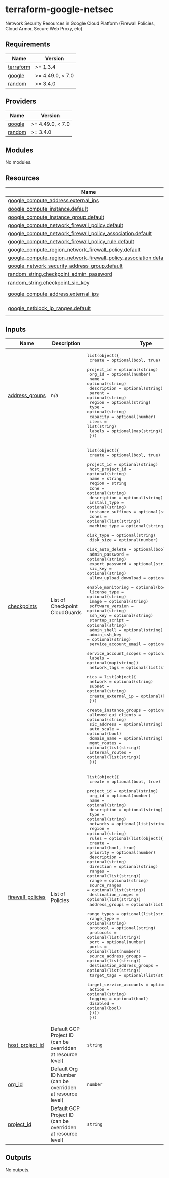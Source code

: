 # terraform-google-netsec
Network Security Resources in Google Cloud Platform (Firewall Policies, Cloud Armor, Secure Web Proxy, etc)

<!-- BEGIN_TF_DOCS -->
## Requirements

| Name | Version |
|------|---------|
| <a name="requirement_terraform"></a> [terraform](#requirement\_terraform) | >= 1.3.4 |
| <a name="requirement_google"></a> [google](#requirement\_google) | >= 4.49.0, < 7.0 |
| <a name="requirement_random"></a> [random](#requirement\_random) | >= 3.4.0 |

## Providers

| Name | Version |
|------|---------|
| <a name="provider_google"></a> [google](#provider\_google) | >= 4.49.0, < 7.0 |
| <a name="provider_random"></a> [random](#provider\_random) | >= 3.4.0 |

## Modules

No modules.

## Resources

| Name | Type |
|------|------|
| [google_compute_address.external_ips](https://registry.terraform.io/providers/hashicorp/google/latest/docs/resources/compute_address) | resource |
| [google_compute_instance.default](https://registry.terraform.io/providers/hashicorp/google/latest/docs/resources/compute_instance) | resource |
| [google_compute_instance_group.default](https://registry.terraform.io/providers/hashicorp/google/latest/docs/resources/compute_instance_group) | resource |
| [google_compute_network_firewall_policy.default](https://registry.terraform.io/providers/hashicorp/google/latest/docs/resources/compute_network_firewall_policy) | resource |
| [google_compute_network_firewall_policy_association.default](https://registry.terraform.io/providers/hashicorp/google/latest/docs/resources/compute_network_firewall_policy_association) | resource |
| [google_compute_network_firewall_policy_rule.default](https://registry.terraform.io/providers/hashicorp/google/latest/docs/resources/compute_network_firewall_policy_rule) | resource |
| [google_compute_region_network_firewall_policy.default](https://registry.terraform.io/providers/hashicorp/google/latest/docs/resources/compute_region_network_firewall_policy) | resource |
| [google_compute_region_network_firewall_policy_association.default](https://registry.terraform.io/providers/hashicorp/google/latest/docs/resources/compute_region_network_firewall_policy_association) | resource |
| [google_network_security_address_group.default](https://registry.terraform.io/providers/hashicorp/google/latest/docs/resources/network_security_address_group) | resource |
| [random_string.checkpoint_admin_password](https://registry.terraform.io/providers/hashicorp/random/latest/docs/resources/string) | resource |
| [random_string.checkpoint_sic_key](https://registry.terraform.io/providers/hashicorp/random/latest/docs/resources/string) | resource |
| [google_compute_address.external_ips](https://registry.terraform.io/providers/hashicorp/google/latest/docs/data-sources/compute_address) | data source |
| [google_netblock_ip_ranges.default](https://registry.terraform.io/providers/hashicorp/google/latest/docs/data-sources/netblock_ip_ranges) | data source |

## Inputs

| Name | Description | Type | Default | Required |
|------|-------------|------|---------|:--------:|
| <a name="input_address_groups"></a> [address\_groups](#input\_address\_groups) | n/a | <pre>list(object({<br/>    create      = optional(bool, true)<br/>    project_id  = optional(string)<br/>    org_id      = optional(number)<br/>    name        = optional(string)<br/>    description = optional(string)<br/>    parent      = optional(string)<br/>    region      = optional(string)<br/>    type        = optional(string)<br/>    capacity    = optional(number)<br/>    items       = list(string)<br/>    labels      = optional(map(string))<br/>  }))</pre> | `[]` | no |
| <a name="input_checkpoints"></a> [checkpoints](#input\_checkpoints) | List of Checkpoint CloudGuards | <pre>list(object({<br/>    create                 = optional(bool, true)<br/>    project_id             = optional(string)<br/>    host_project_id        = optional(string)<br/>    name                   = string<br/>    region                 = string<br/>    zone                   = optional(string)<br/>    description            = optional(string)<br/>    install_type           = optional(string)<br/>    instance_suffixes      = optional(string)<br/>    zones                  = optional(list(string))<br/>    machine_type           = optional(string)<br/>    disk_type              = optional(string)<br/>    disk_size              = optional(number)<br/>    disk_auto_delete       = optional(bool)<br/>    admin_password         = optional(string)<br/>    expert_password        = optional(string)<br/>    sic_key                = optional(string)<br/>    allow_upload_download  = optional(bool)<br/>    enable_monitoring      = optional(bool)<br/>    license_type           = optional(string)<br/>    image                  = optional(string)<br/>    software_version       = optional(string)<br/>    ssh_key                = optional(string)<br/>    startup_script         = optional(string)<br/>    admin_shell            = optional(string)<br/>    admin_ssh_key          = optional(string)<br/>    service_account_email  = optional(string)<br/>    service_account_scopes = optional(list(string))<br/>    labels                 = optional(map(string))<br/>    network_tags           = optional(list(string))<br/>    nics = list(object({<br/>      network            = optional(string)<br/>      subnet             = optional(string)<br/>      create_external_ip = optional(bool)<br/>    }))<br/>    create_instance_groups = optional(bool)<br/>    allowed_gui_clients    = optional(string)<br/>    sic_address            = optional(string)<br/>    auto_scale             = optional(bool)<br/>    domain_name            = optional(string)<br/>    mgmt_routes            = optional(list(string))<br/>    internal_routes        = optional(list(string))<br/>  }))</pre> | `[]` | no |
| <a name="input_firewall_policies"></a> [firewall\_policies](#input\_firewall\_policies) | List of Policies | <pre>list(object({<br/>    create      = optional(bool, true)<br/>    project_id  = optional(string)<br/>    org_id      = optional(number)<br/>    name        = optional(string)<br/>    description = optional(string)<br/>    type        = optional(string)<br/>    networks    = optional(list(string))<br/>    region      = optional(string)<br/>    rules = optional(list(object({<br/>      create                     = optional(bool, true)<br/>      priority                   = optional(number)<br/>      description                = optional(string)<br/>      direction                  = optional(string)<br/>      ranges                     = optional(list(string))<br/>      range                      = optional(string)<br/>      source_ranges              = optional(list(string))<br/>      destination_ranges         = optional(list(string))<br/>      address_groups             = optional(list(string))<br/>      range_types                = optional(list(string))<br/>      range_type                 = optional(string)<br/>      protocol                   = optional(string)<br/>      protocols                  = optional(list(string))<br/>      port                       = optional(number)<br/>      ports                      = optional(list(number))<br/>      source_address_groups      = optional(list(string))<br/>      destination_address_groups = optional(list(string))<br/>      target_tags                = optional(list(string))<br/>      target_service_accounts    = optional(list(string))<br/>      action                     = optional(string)<br/>      logging                    = optional(bool)<br/>      disabled                   = optional(bool)<br/>    })))<br/>  }))</pre> | `[]` | no |
| <a name="input_host_project_id"></a> [host\_project\_id](#input\_host\_project\_id) | Default GCP Project ID (can be overridden at resource level) | `string` | `null` | no |
| <a name="input_org_id"></a> [org\_id](#input\_org\_id) | Default Org ID Number (can be overridden at resource level) | `number` | `null` | no |
| <a name="input_project_id"></a> [project\_id](#input\_project\_id) | Default GCP Project ID (can be overridden at resource level) | `string` | `null` | no |

## Outputs

No outputs.
<!-- END_TF_DOCS -->